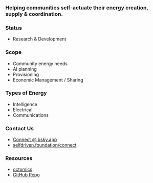 ### Helping communities self-actuate their energy creation, supply & coordination.

### Status
- Research & Development

### Scope
- Community energy needs
- AI planning
- Provisioning
- Economic Management / Sharing

### Types of Energy
- Intelligence
- Electrical
- Communications

### Contact Us
- [Connect @ bsky.app](https://bsky.app/profile/markbyers.selfdriven.social)
- [selfdriven.foundation/connect](https://selfdriven.foundation/connect)

### Resources
- [octomics](https://octomics.io)
- [GitHub Repo](https://github.com/selfdriven-foundation/selfdriven-energy)

